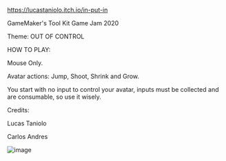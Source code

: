 https://lucastaniolo.itch.io/in-put-in

GameMaker's Tool Kit Game Jam 2020

Theme: OUT OF CONTROL

HOW TO PLAY:

Mouse Only.

Avatar actions: Jump, Shoot, Shrink and Grow.

You start with no input to control your avatar, inputs must be collected and are consumable, so use it wisely.


Credits:

Lucas Taniolo

Carlos Andres

![image](https://user-images.githubusercontent.com/13371719/171013302-28eaf859-acf1-4fff-84b2-b7401fdb6f67.png)
